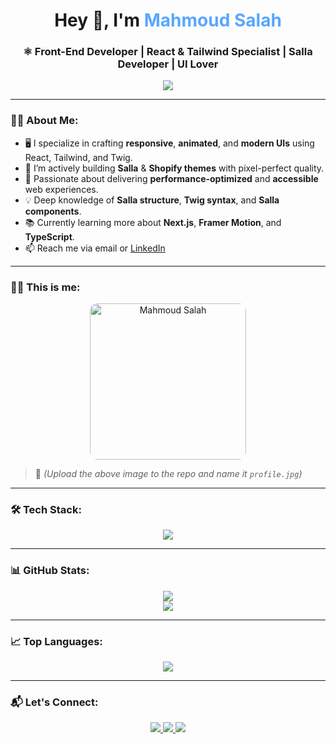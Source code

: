 <h1 align="center">Hey 👋, I'm <span style="color:#58A6FF;">Mahmoud Salah</span></h1>
<h3 align="center">⚛️ Front-End Developer | React & Tailwind Specialist | Salla Developer | UI Lover</h3>

<p align="center">
  <img src="https://readme-typing-svg.herokuapp.com?font=Fira+Code&size=24&duration=3000&pause=1000&center=true&vCenter=true&color=58A6FF&width=550&lines=Mahmoud+Salah;Front-End+React+Developer;Salla+%7C+Shopify+%7C+Twig+Expert;Performance+%7C+Clean+Code+%7C+Modern+UI%2FUX" />
</p>

---

### 🧑‍💻 About Me:

- 🖥️ I specialize in crafting **responsive**, **animated**, and **modern UIs** using React, Tailwind, and Twig.
- 🛒 I’m actively building **Salla** & **Shopify themes** with pixel-perfect quality.
- 🎯 Passionate about delivering **performance-optimized** and **accessible** web experiences.
- 💡 Deep knowledge of **Salla structure**, **Twig syntax**, and **Salla components**.
- 📚 Currently learning more about **Next.js**, **Framer Motion**, and **TypeScript**.
- 📫 Reach me via email or [LinkedIn](https://www.linkedin.com/in/your-username)

---

### 🧑‍🎨 This is me:

<p align="center">
  <img src="https://raw.githubusercontent.com/MahmoudSalah50/MahmoudSalah50/main/profile.jpg" width="250" alt="Mahmoud Salah" style="border-radius: 12px;" />
</p>

> 📌 *(Upload the above image to the repo and name it `profile.jpg`)*

---

### 🛠️ Tech Stack:

<p align="center">
  <img src="https://skillicons.dev/icons?i=html,css,js,ts,react,redux,tailwind,bootstrap,sass,twig,git,github,vscode,figma,vercel,netlify" />
</p>

---

### 📊 GitHub Stats:

<p align="center">
  <img src="https://github-readme-stats.vercel.app/api?username=MahmoudSalah50&show_icons=true&theme=tokyonight&hide_border=false" />
  <br/>
  <img src="https://github-readme-streak-stats.herokuapp.com/?user=MahmoudSalah50&theme=tokyonight&hide_border=false" />
</p>

---

### 📈 Top Languages:

<p align="center">
  <img src="https://github-readme-stats.vercel.app/api/top-langs/?username=MahmoudSalah50&layout=compact&theme=tokyonight" />
</p>

---

### 📬 Let's Connect:

<p align="center">
  <a href="https://www.linkedin.com/in/your-username/" target="_blank">
    <img src="https://img.shields.io/badge/LinkedIn-blue?style=for-the-badge&logo=linkedin&logoColor=white"/>
  </a>
  <a href="mailto:your.email@example.com" target="_blank">
    <img src="https://img.shields.io/badge/Gmail-red?style=for-the-badge&logo=gmail&logoColor=white"/>
  </a>
  <a href="https://github.com/MahmoudSalah50" target="_blank">
    <img src="https://img.shields.io/badge/GitHub-181717?style=for-the-badge&logo=github&logoColor=white"/>
  </a>
</p>
